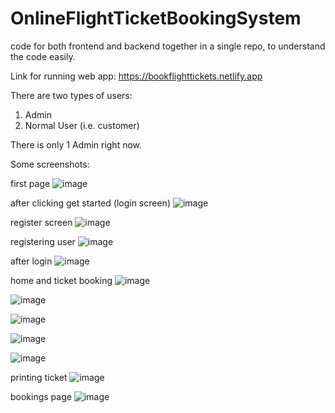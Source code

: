 # OnlineFlightTicketBookingSystem
code for both frontend and backend together in a single repo, to understand the code easily.

Link for running web app: https://bookflighttickets.netlify.app

There are two types of users:
  1. Admin
  2. Normal User (i.e. customer)

There is only 1 Admin right now.



Some screenshots:

first page
![image](https://github.com/AkshatGupta01/OnlineFlightTicketBookingSystem/assets/99203630/7d938786-84b0-4722-8380-fc7778a31745)

after clicking get started (login screen)
![image](https://github.com/AkshatGupta01/OnlineFlightTicketBookingSystem/assets/99203630/274d32ab-ed83-403e-8f3f-1585779919b5)

register screen
![image](https://github.com/AkshatGupta01/OnlineFlightTicketBookingSystem/assets/99203630/97c77439-abfd-4ad7-8ebd-9e35cd780b9f)

registering user
![image](https://github.com/AkshatGupta01/OnlineFlightTicketBookingSystem/assets/99203630/eeb4e3d6-f453-4251-af22-f053f750b724)

after login
![image](https://github.com/AkshatGupta01/OnlineFlightTicketBookingSystem/assets/99203630/3c192387-5fef-49e9-a569-0792959d19a9)

home and ticket booking
![image](https://github.com/AkshatGupta01/OnlineFlightTicketBookingSystem/assets/99203630/27c92164-f498-4711-bfcf-a08ad93bdbae)

![image](https://github.com/AkshatGupta01/OnlineFlightTicketBookingSystem/assets/99203630/65d0ffd8-6054-4475-9972-16d0284cc025)

![image](https://github.com/AkshatGupta01/OnlineFlightTicketBookingSystem/assets/99203630/f4911597-2f24-4975-8694-6c24c3796174)

![image](https://github.com/AkshatGupta01/OnlineFlightTicketBookingSystem/assets/99203630/d7946d60-afee-42f8-a011-111e8d93492f)

![image](https://github.com/AkshatGupta01/OnlineFlightTicketBookingSystem/assets/99203630/110e9cd9-7719-43ab-8122-6fd0e5106906)

printing ticket
![image](https://github.com/AkshatGupta01/OnlineFlightTicketBookingSystem/assets/99203630/262f2c6c-5cbc-40c0-b7bc-2429e91330ac)

bookings page
![image](https://github.com/AkshatGupta01/OnlineFlightTicketBookingSystem/assets/99203630/0fb45ca9-837d-465d-9997-e4737748e5d8)













